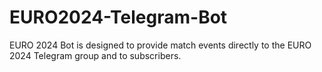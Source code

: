 # EURO2024-Telegram-Bot

EURO 2024 Bot is designed to provide match events directly to the EURO 2024 Telegram group and to subscribers.
